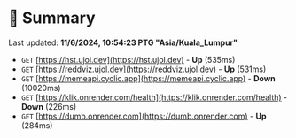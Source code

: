 # 📖 Summary
Last updated: **11/6/2024, 10:54:23 PTG "Asia/Kuala_Lumpur"**

- `GET` [https://hst.ujol.dev](https://hst.ujol.dev) - **Up** (535ms)
- `GET` [https://reddviz.ujol.dev](https://reddviz.ujol.dev) - **Up** (531ms)
- `GET` [https://memeapi.cyclic.app](https://memeapi.cyclic.app) - **Down** (10020ms)
- `GET` [https://klik.onrender.com/health](https://klik.onrender.com/health) - **Down** (226ms)
- `GET` [https://dumb.onrender.com](https://dumb.onrender.com) - **Up** (284ms)
